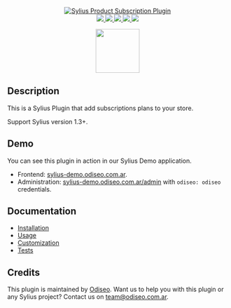 <p align="center">
    <a href="https://odiseo.com.ar/" target="_blank" title="Odiseo">
        <img src="https://github.com/odiseoteam/SyliusProductSubscriptionPlugin/blob/master/sylius-product-subscription-plugin.png" alt="Sylius Product Subscription Plugin" />
    </a>
    <br />
    <a href="https://packagist.org/packages/odiseoteam/sylius-product-subscription-plugin" title="License" target="_blank">
        <img src="https://img.shields.io/packagist/l/odiseoteam/sylius-product-subscription-plugin.svg" />
    </a>
    <a href="https://packagist.org/packages/odiseoteam/sylius-product-subscription-plugin" title="Version" target="_blank">
        <img src="https://img.shields.io/packagist/v/odiseoteam/sylius-product-subscription-plugin.svg" />
    </a>
    <a href="http://travis-ci.org/odiseoteam/SyliusProductSubscriptionPlugin" title="Build status" target="_blank">
        <img src="https://img.shields.io/travis/odiseoteam/SyliusProductSubscriptionPlugin/master.svg" />
    </a>
    <a href="https://scrutinizer-ci.com/g/odiseoteam/SyliusProductSubscriptionPlugin/" title="Scrutinizer" target="_blank">
        <img src="https://img.shields.io/scrutinizer/g/odiseoteam/SyliusProductSubscriptionPlugin.svg" />
    </a>
    <a href="https://packagist.org/packages/odiseoteam/sylius-product-subscription-plugin" title="Total Downloads" target="_blank">
        <img src="https://poser.pugx.org/odiseoteam/sylius-product-subscription-plugin/downloads" />
    </a>
</p>
<p align="center"><a href="https://sylius.com/plugins/" target="_blank"><img src="https://sylius.com/assets/badge-approved-by-sylius.png" width="100"></a></p>

## Description

This is a Sylius Plugin that add subscriptions plans to your store.

Support Sylius version 1.3+.

## Demo

You can see this plugin in action in our Sylius Demo application.

- Frontend: [sylius-demo.odiseo.com.ar](https://sylius-demo.odiseo.com.ar).
- Administration: [sylius-demo.odiseo.com.ar/admin](https://sylius-demo.odiseo.com.ar/admin) with `odiseo: odiseo` credentials.

## Documentation

- [Installation](doc/installation.md)
- [Usage](doc/usage.md)
- [Customization](doc/customization.md)
- [Tests](doc/tests.md)


## Credits

This plugin is maintained by <a href="https://odiseo.com.ar">Odiseo</a>. Want us to help you with this plugin or any Sylius project? Contact us on <a href="mailto:team@odiseo.com.ar">team@odiseo.com.ar</a>.
